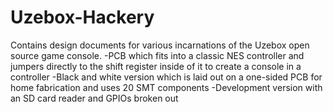 Uzebox-Hackery
==============
Contains design documents for various incarnations of the Uzebox open source game console.
-PCB which fits into a classic NES controller and jumpers directly to the shift register inside of it to create a console in a controller
-Black and white version which is laid out on a one-sided PCB for home fabrication and uses 20 SMT components
-Development version with an SD card reader and GPIOs broken out
